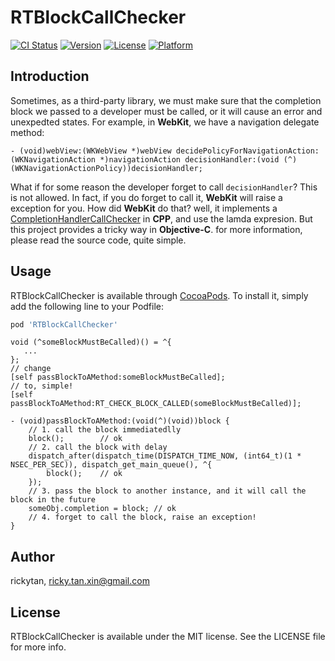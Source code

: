 # RTBlockCallChecker

[![CI Status](http://img.shields.io/travis/rickytan/RTBlockCallChecker.svg?style=flat)](https://travis-ci.org/rickytan/RTBlockCallChecker)
[![Version](https://img.shields.io/cocoapods/v/RTBlockCallChecker.svg?style=flat)](http://cocoapods.org/pods/RTBlockCallChecker)
[![License](https://img.shields.io/cocoapods/l/RTBlockCallChecker.svg?style=flat)](http://cocoapods.org/pods/RTBlockCallChecker)
[![Platform](https://img.shields.io/cocoapods/p/RTBlockCallChecker.svg?style=flat)](http://cocoapods.org/pods/RTBlockCallChecker)

## Introduction

Sometimes, as a third-party library, we must make sure that the completion block we passed 
to a developer must be called, or it will cause an error and unexpedted states. For example,
in **WebKit**, we have a navigation delegate method: 

```objc
- (void)webView:(WKWebView *)webView decidePolicyForNavigationAction:(WKNavigationAction *)navigationAction decisionHandler:(void (^)(WKNavigationActionPolicy))decisionHandler;
```

What if for some reason the developer forget to call `decisionHandler`? This is not allowed.
In fact, if you do forget to call it, **WebKit** will raise a exception for you. How did **WebKit** 
do that? well, it implements a [CompletionHandlerCallChecker](https://opensource.apple.com/source/WebKit2/WebKit2-7602.1.50.0.10/Shared/Cocoa/CompletionHandlerCallChecker.mm.auto.html) in **CPP**, and 
use the lamda expresion. But this project provides a tricky way in **Objective-C**. for more 
information, please read the source code, quite simple.

## Usage

RTBlockCallChecker is available through [CocoaPods](http://cocoapods.org). To install
it, simply add the following line to your Podfile:

```ruby
pod 'RTBlockCallChecker'
```

```objc
void (^someBlockMustBeCalled)() = ^{
   ...
};
// change
[self passBlockToAMethod:someBlockMustBeCalled];
// to, simple!
[self passBlockToAMethod:RT_CHECK_BLOCK_CALLED(someBlockMustBeCalled)];

- (void)passBlockToAMethod:(void(^)(void))block {
    // 1. call the block immediatedlly
    block();        // ok
    // 2. call the block with delay
    dispatch_after(dispatch_time(DISPATCH_TIME_NOW, (int64_t)(1 * NSEC_PER_SEC)), dispatch_get_main_queue(), ^{
        block();    // ok
    });
    // 3. pass the block to another instance, and it will call the block in the future
    someObj.completion = block; // ok
    // 4. forget to call the block, raise an exception!
}
```

## Author

rickytan, ricky.tan.xin@gmail.com

## License

RTBlockCallChecker is available under the MIT license. See the LICENSE file for more info.
